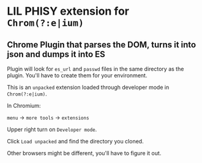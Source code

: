 # LIL PHISY extension for `Chrom(?:e|ium)`

## Chrome Plugin that parses the DOM, turns it into json and dumps it into ES

Plugin will look for `es_url` and `passwd` files in the same directory as the plugin.  You'll have to create them for your environment.


This is an `unpacked` extension loaded through developer mode in `Chrom(?:e|ium)`.

In Chromium:

`menu` &rarr; `more tools` &rarr; `extensions`

Upper right turn on `Developer mode`.

Click `Load unpacked` and find the directory you cloned.

Other browsers might be different, you'll have to figure it out.
